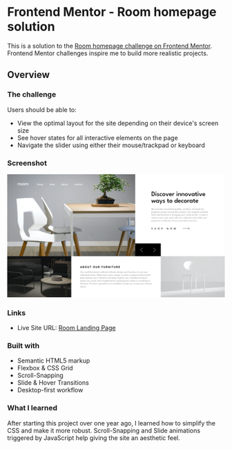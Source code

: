 # Frontend Mentor - Room homepage solution

This is a solution to the [Room homepage challenge on Frontend Mentor](https://www.frontendmentor.io/challenges/room-homepage-BtdBY_ENq). Frontend Mentor challenges inspire me to build more realistic projects. 


## Overview

### The challenge

Users should be able to:

- View the optimal layout for the site depending on their device's screen size
- See hover states for all interactive elements on the page
- Navigate the slider using either their mouse/trackpad or keyboard

### Screenshot

![](./design/Final-Result.png)

### Links

- Live Site URL: [Room Landing Page](https://clemensrosenow.github.io/room-homepage/)


### Built with

- Semantic HTML5 markup
- Flexbox & CSS Grid
- Scroll-Snapping
- Slide & Hover Transitions
- Desktop-first workflow


### What I learned

After starting this project over one year ago, I learned how to simplify the CSS and make it more robust. Scroll-Snapping and Slide animations triggered by JavaScript help giving the site an aesthetic feel.
